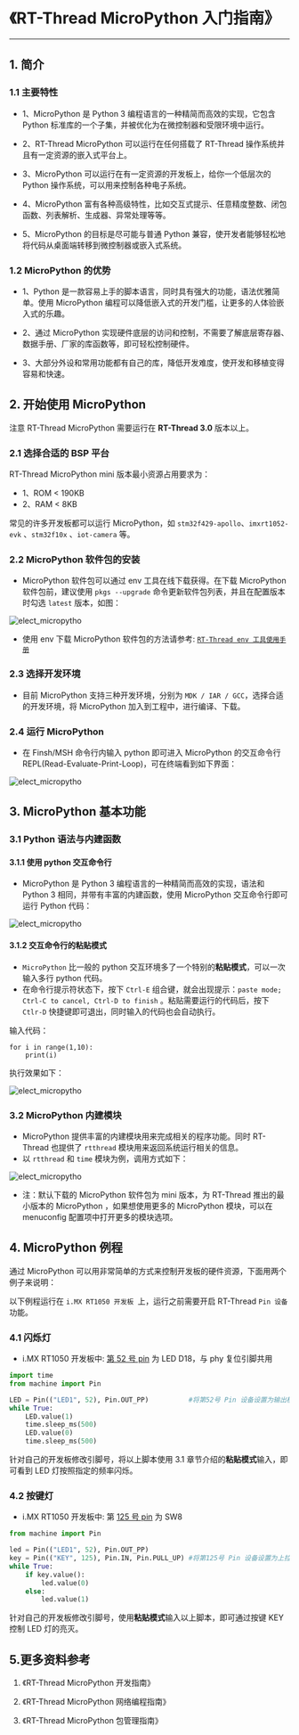 # 《RT-Thread MicroPython 入门指南》

---

## 1. 简介
### 1.1 主要特性

- 1、MicroPython 是 Python 3 编程语言的一种精简而高效的实现，它包含 Python 标准库的一个子集，并被优化为在微控制器和受限环境中运行。

- 2、RT-Thread MicroPython 可以运行在任何搭载了 RT-Thread 操作系统并且有一定资源的嵌入式平台上。

- 3、MicroPython 可以运行在有一定资源的开发板上，给你一个低层次的 Python 操作系统，可以用来控制各种电子系统。

- 4、MicroPython 富有各种高级特性，比如交互式提示、任意精度整数、闭包函数、列表解析、生成器、异常处理等等。

- 5、MicroPython 的目标是尽可能与普通 Python 兼容，使开发者能够轻松地将代码从桌面端转移到微控制器或嵌入式系统。

### 1.2 MicroPython 的优势

- 1、Python 是一款容易上手的脚本语言，同时具有强大的功能，语法优雅简单。使用 MicroPython 编程可以降低嵌入式的开发门槛，让更多的人体验嵌入式的乐趣。

- 2、通过 MicroPython 实现硬件底层的访问和控制，不需要了解底层寄存器、数据手册、厂家的库函数等，即可轻松控制硬件。

- 3、大部分外设和常用功能都有自己的库，降低开发难度，使开发和移植变得容易和快速。

## 2. 开始使用 MicroPython

注意 RT-Thread MicroPython 需要运行在 **RT-Thread 3.0** 版本以上。

### 2.1 选择合适的 BSP 平台

RT-Thread MicroPython mini 版本最小资源占用要求为：

- 1、ROM < 190KB
- 2、RAM < 8KB

常见的许多开发板都可以运行 MicroPython，如 `stm32f429-apollo`、`imxrt1052-evk`  、`stm32f10x` 、`iot-camera` 等。 

### 2.2 MicroPython 软件包的安装

- MicroPython 软件包可以通过 env 工具在线下载获得。在下载 MicroPython 软件包前，建议使用 `pkgs --upgrade` 命令更新软件包列表，并且在配置版本时勾选 `latest` 版本，如图：

![elect_micropytho](./figures/select_micropython.png)

- 使用 env 下载 MicroPython 软件包的方法请参考: [`RT-Thread env 工具使用手册`](https://www.rt-thread.org/document/site/docs/tools/env/env-user-manual/)

### 2.3 选择开发环境

- 目前 MicroPython 支持三种开发环境，分别为 `MDK / IAR / GCC`，选择合适的开发环境，将 MicroPython 加入到工程中，进行编译、下载。

### 2.4 运行 MicroPython

- 在 Finsh/MSH 命令行内输入 python 即可进入 MicroPython 的交互命令行 REPL(Read-Evaluate-Print-Loop)，可在终端看到如下界面：

![elect_micropytho](./figures/run_python.png)

## 3. MicroPython 基本功能 
### 3.1 Python 语法与内建函数 

#### 3.1.1 使用 python 交互命令行 

- MicroPython 是 Python 3 编程语言的一种精简而高效的实现，语法和 Python 3 相同，并带有丰富的内建函数，使用 MicroPython 交互命令行即可运行 Python 代码：

![elect_micropytho](./figures/python_hello.png)

#### 3.1.2 交互命令行的粘贴模式


- `MicroPython`  比一般的 python 交互环境多了一个特别的**粘贴模式**，可以一次输入多行 python 代码。
- 在命令行提示符状态下，按下 `Ctrl-E` 组合键，就会出现提示：`paste mode; Ctrl-C to cancel, Ctrl-D to finish` 。粘贴需要运行的代码后，按下 `Ctlr-D` 快捷键即可退出，同时输入的代码也会自动执行。

输入代码：

```
for i in range(1,10):
    print(i)
```

执行效果如下：

![elect_micropytho](./figures/python_grammer_function.png)

### 3.2 MicroPython 内建模块

- MicroPython 提供丰富的内建模块用来完成相关的程序功能。同时 RT-Thread  也提供了 `rtthread` 模块用来返回系统运行相关的信息。
- 以 `rtthread` 和 `time` 模块为例，调用方式如下：

![elect_micropytho](./figures/use_buildin_module.png)

- 注：默认下载的 MicroPython  软件包为 mini 版本，为 RT-Thread 推出的最小版本的 MicroPython ，如果想使用更多的 MicroPython 模块，可以在 menuconfig 配置项中打开更多的模块选项。

## 4. MicroPython 例程

通过 MicroPython 可以用非常简单的方式来控制开发板的硬件资源，下面用两个例子来说明：

以下例程运行在 `i.MX RT1050 开发板 `上，运行之前需要开启 RT-Thread  `Pin 设备`功能。

### 4.1 闪烁灯

- i.MX RT1050 开发板中: [第 52 号 pin](https://github.com/RT-Thread/rt-thread/blob/8ed3470d2a485c49ec4f5d4a5ec53e94edf7a2c8/bsp/imxrt1052-evk/drivers/drv_pin.c#L105) 为 LED D18，与 phy 复位引脚共用

```python
import time
from machine import Pin

LED = Pin(("LED1", 52), Pin.OUT_PP)          #将第52号 Pin 设备设置为输出模式
while True:
    LED.value(1)
    time.sleep_ms(500)
    LED.value(0)
    time.sleep_ms(500)
```

针对自己的开发板修改引脚号，将以上脚本使用  3.1 章节介绍的**粘贴模式**输入，即可看到 LED 灯按照指定的频率闪烁。

### 4.2 按键灯

- i.MX RT1050 开发板中: 第 [125 号 pin](https://github.com/RT-Thread/rt-thread/blob/8ed3470d2a485c49ec4f5d4a5ec53e94edf7a2c8/bsp/imxrt1052-evk/drivers/drv_pin.c#L184) 为 SW8

```python
from machine import Pin

led = Pin(("LED1", 52), Pin.OUT_PP)
key = Pin(("KEY", 125), Pin.IN, Pin.PULL_UP) #将第125号 Pin 设备设置为上拉输入模式
while True:
    if key.value():
        led.value(0)
    else:
        led.value(1)
```

针对自己的开发板修改引脚号，使用**粘贴模式**输入以上脚本，即可通过按键 KEY 控制 LED 灯的亮灭。

## 5.更多资料参考
1. 《RT-Thread MicroPython 开发指南》

2. 《RT-Thread MicroPython 网络编程指南》   

3. 《RT-Thread MicroPython 包管理指南》 